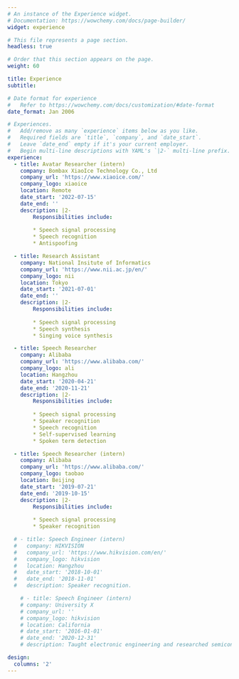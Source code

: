 ```yaml
---
# An instance of the Experience widget.
# Documentation: https://wowchemy.com/docs/page-builder/
widget: experience

# This file represents a page section.
headless: true

# Order that this section appears on the page.
weight: 60

title: Experience
subtitle:

# Date format for experience
#   Refer to https://wowchemy.com/docs/customization/#date-format
date_format: Jan 2006

# Experiences.
#   Add/remove as many `experience` items below as you like.
#   Required fields are `title`, `company`, and `date_start`.
#   Leave `date_end` empty if it's your current employer.
#   Begin multi-line descriptions with YAML's `|2-` multi-line prefix.
experience:
  - title: Avatar Researcher (intern)
    company: Bombax XiaoIce Technology Co., Ltd
    company_url: 'https://www.xiaoice.com/'
    company_logo: xiaoice
    location: Remote
    date_start: '2022-07-15'
    date_end: ''
    description: |2-
        Responsibilities include:
        
        * Speech signal processing
        * Speech recognition
        * Antispoofing

  - title: Research Assistant
    company: National Insitute of Informatics
    company_url: 'https://www.nii.ac.jp/en/'
    company_logo: nii
    location: Tokyo
    date_start: '2021-07-01'
    date_end: ''
    description: |2-
        Responsibilities include:
        
        * Speech signal processing
        * Speech synthesis
        * Singing voice synthesis

  - title: Speech Researcher
    company: Alibaba
    company_url: 'https://www.alibaba.com/'
    company_logo: ali
    location: Hangzhou
    date_start: '2020-04-21'
    date_end: '2020-11-21'
    description: |2-
        Responsibilities include:
        
        * Speech signal processing
        * Speaker recognition
        * Speech recognition
        * Self-supervised learning
        * Spoken term detection

  - title: Speech Researcher (intern)
    company: Alibaba
    company_url: 'https://www.alibaba.com/'
    company_logo: taobao
    location: Beijing
    date_start: '2019-07-21'
    date_end: '2019-10-15'
    description: |2-
        Responsibilities include:
        
        * Speech signal processing
        * Speaker recognition

  # - title: Speech Engineer (intern)
  #   company: HIKVISION
  #   company_url: 'https://www.hikvision.com/en/'
  #   company_logo: hikvision
  #   location: Hangzhou
  #   date_start: '2018-10-01'
  #   date_end: '2018-11-01'
  #   description: Speaker recognition.

    # - title: Speech Engineer (intern)
    # company: University X
    # company_url: ''
    # company_logo: hikvision
    # location: California
    # date_start: '2016-01-01'
    # date_end: '2020-12-31'
    # description: Taught electronic engineering and researched semiconductor physics.

design:
  columns: '2'
---
```


